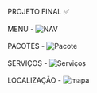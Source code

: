 PROJETO FINAL ✅
<br>
<br>
MENU -
![NAV](https://user-images.githubusercontent.com/79729851/132258166-fb588aaa-2b61-43d4-9168-e4f1012ce637.png)
<br>
<br>
PACOTES - 
![Pacote](https://user-images.githubusercontent.com/79729851/132258185-8334c7b5-f492-4c33-9e00-72a43d996f4e.png)
<br>
<br>
SERVIÇOS - 
![Serviços](https://user-images.githubusercontent.com/79729851/132258206-cb7a9d0d-22e1-43c9-9a98-8a831c3b660a.png)
<br>
<br>
LOCALIZAÇÃO - 
![mapa](https://user-images.githubusercontent.com/79729851/132258218-c0bce421-58f2-48b0-84e9-9c25f4e9f894.png)
